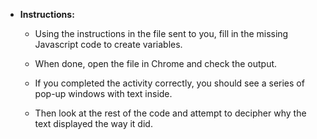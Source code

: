
* **Instructions:**

	* Using the instructions in the file sent to you, fill in the missing Javascript code to create variables.

	* When done, open the file in Chrome and check the output.

	* If you completed the activity correctly, you should see a series of pop-up windows with text inside.

	* Then look at the rest of the code and attempt to decipher why the text displayed the way it did.
